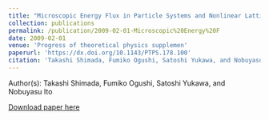 ```yaml
---
title: "Microscopic Energy Flux in Particle Systems and Nonlinear Lattices"
collection: publications
permalink: /publication/2009-02-01-Microscopic%20Energy%20F
date: 2009-02-01
venue: 'Progress of theoretical physics supplemen'
paperurl: 'https://dx.doi.org/10.1143/PTPS.178.100'
citation: 'Takashi Shimada, Fumiko Ogushi, Satoshi Yukawa, and Nobuyasu Ito, Microscopic Energy Flux in Particle Systems and Nonlinear Lattices, Progress of theoretical physics supplemen, <b>178</b>, 100-106, (2009)'
---
```


Author(s): Takashi Shimada, Fumiko Ogushi, Satoshi Yukawa, and Nobuyasu Ito


<a href='https://dx.doi.org/10.1143/PTPS.178.100'>Download paper here</a>
